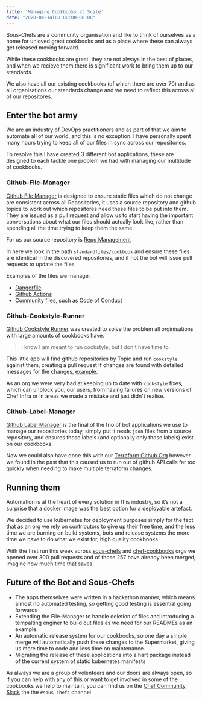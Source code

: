 ```yaml
---
title: 'Managing Cookbooks at Scale'
date: "2020-04-14T00:00:00-00:00"
---
```


Sous-Chefs are a community organisation and like to think of ourselves as a home for unloved great cookbooks and as a place where these can always get released moving forward.

While these cookbooks are great, they are not always in the best of places, and when we recieve them there is significant work to bring them up to our standards.

We also have all our existing cookbooks (of which there are over 70) and as all organisations our standards change and we need to reflect this across all of our repositores.

## Enter the bot army

We are an industry of DevOps practitioners and as part of that we aim to automate all of our world, and this is no exception. I have personally spent many hours trying to keep all of our files in sync across our repositories.

To resolve this I have created 3 different bot applications, these are designed to each tackle one problem we had with managing our multitude of cookbooks.

### Github-File-Manager

[Github File Manager](https://github.com/xorima/Github-File-Manager) is designed to ensure static files which do not change are consistent across all Repositories, it uses a source repository and github topics to work out which repositores need these files to be put into them. They are issued as a pull request and allow us to start having the important conversations about what our files should actually look like, rather than spending all the time trying to keep them the same.

For us our source repository is [Repo Management](https://github.com/sous-chefs/repo-management/tree/master/)

In here we look in the path `standardfiles/cookbook` and ensure these files are identical in the discovered repositories, and if not the bot will issue pull requests to update the files

Examples of the files we manage:

- [Dangerfile](https://github.com/danger/danger)
- [Github Actions](https://github.com/features/actions)
- [Community files](https://help.github.com/en/github/building-a-strong-community/creating-a-default-community-health-file), such as Code of Conduct

### Github-Cookstyle-Runner

[Github Cookstyle Runner](https://github.com/xorima/Github-Cookstyle-Runner) was created to solve the problem all orginisations with large amounts of cookbooks have.
> I know I am meant to run cookstyle, but I don't have time to.

This little app will find github repositories by Topic and run `cookstyle` against them, creating a pull request if changes are found with detailed messages for the changes, [example](https://github.com/sous-chefs/java/pull/606).

As an org we were very bad at keeping up to date with `cookstyle` fixes, which can unblock you, our users, from having failures on new versions of Chef Infra or in areas we made a mistake and just didn't realise.

### Github-Label-Manager

[Github Label Manager](https://github.com/xorima/Github-Label-Manager) is the final of the trio of bot applications we use to manage our repositories today, simply put it reads `json` files from a source repository, and ensures those labels (and optionally only those labels) exist on our cookbooks.

Now we could also have done this with our [Terraform Github Org](https://github.com/sous-chefs/terraform-github-org) however we found in the past that this caused us to run out of github API calls far too quickly when needing to make multiple terraform changes.

## Running them

Automation is at the heart of every solution in this industry, so it’s not a surprise that a docker image was the best option for a deployable artefact.

We decided to use kubernetes for deployment purposes simply for the fact that as an org we rely on contributors to give up their free time, and the less time we are burning on build systems, bots and release systems the more time we have to do what we exist for, high quality cookbooks.

With the first run this week across [sous-chefs](https://github.com/sous-chefs) and [chef-cookbooks](https://github.com/chef-cookbooks) orgs we opened over 300 pull requests and of those 257 have already been merged, imagine how much time that saves

## Future of the Bot and Sous-Chefs

- The apps themselves were written in a hackathon manner, which means almost no automated testing, so getting good testing is essential going forwards
- Extending the File-Manager to handle deletion of files and introducing a tempalting enginer to build out files as we need for our READMEs as an example.
- An automatic release system for our cookbooks, so one day a simple merge will automatically push these changes to the Supermarket, giving us more time to code and less time on maintenance.
- Migrating the release of these applications into a hart package instead of the current system of static kubernetes manifests

As always we are a group of volenteers and our doors are always open, so if you can help with any of this or want to get involved in some of the cookbooks we help to maintain, you can find us on the [Chef Community Slack](https://community-slack.chef.io/) the the `#sous-chefs` channel

